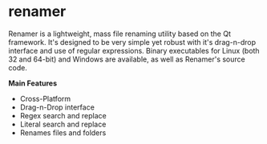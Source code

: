 # renamer
Renamer is a lightweight, mass file renaming utility based on the Qt framework. It's designed to be very simple yet robust with it's drag-n-drop interface and use of regular expressions. Binary executables for Linux (both 32 and 64-bit) and Windows are available, as well as Renamer's source code.

**Main Features**
* Cross-Platform
* Drag-n-Drop interface
* Regex search and replace
* Literal search and replace
* Renames files and folders
